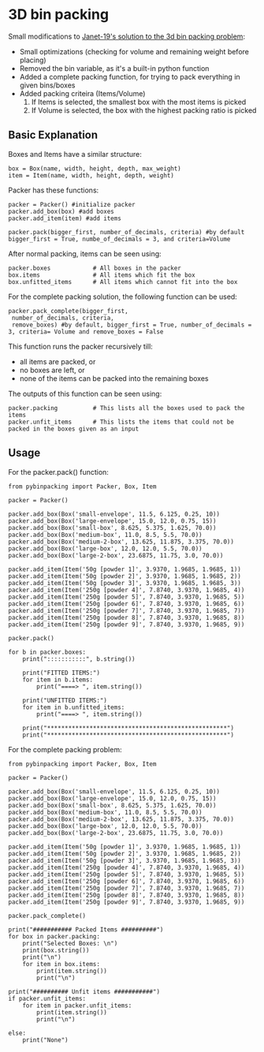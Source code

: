 # 3D bin packing

Small modifications to [Janet-19's solution to the 3d bin packing problem](https://github.com/Janet-19/3d-bin-packing-problem>): 

- Small optimizations (checking for volume and remaining weight before placing)
- Removed the bin variable, as it's a built-in python function
- Added a complete packing function, for trying to pack everything in given bins/boxes
- Added packing criteira (Items/Volume)
    1. If Items is selected, the smallest box with the most items is picked
    2. If Volume is selected, the box with the highest packing ratio is picked


## Basic Explanation


Boxes and Items have a similar structure:

```
box = Box(name, width, height, depth, max_weight)
item = Item(name, width, height, depth, weight)
```

Packer has these functions:

```
packer = Packer() #initialize packer
packer.add_box(box) #add boxes
packer.add_item(item) #add items

packer.pack(bigger_first, number_of_decimals, criteria) #by default bigger_first = True, numbe_of_decimals = 3, and criteria=Volume
```

After normal packing, items can be seen using: 

```
packer.boxes            # All boxes in the packer
box.items               # All items which fit the box
box.unfitted_items      # All items which cannot fit into the box
```

For the complete packing solution, the following function can be used:

```
packer.pack_complete(bigger_first,
 number_of_decimals, criteria, 
 remove_boxes) #by default, bigger_first = True, number_of_decimals = 3, criteria= Volume and remove_boxes = False

```

This function runs the packer recursively till: 
- all items are packed, or
- no boxes are left, or
- none of the items can be packed into the remaining boxes

The outputs of this function can be seen using:
```
packer.packing          # This lists all the boxes used to pack the items
packer.unfit_items      # This lists the items that could not be packed in the boxes given as an input
```

## Usage

For the packer.pack() function: 

```
from pybinpacking import Packer, Box, Item

packer = Packer()

packer.add_box(Box('small-envelope', 11.5, 6.125, 0.25, 10))
packer.add_box(Box('large-envelope', 15.0, 12.0, 0.75, 15))
packer.add_box(Box('small-box', 8.625, 5.375, 1.625, 70.0))
packer.add_box(Box('medium-box', 11.0, 8.5, 5.5, 70.0))
packer.add_box(Box('medium-2-box', 13.625, 11.875, 3.375, 70.0))
packer.add_box(Box('large-box', 12.0, 12.0, 5.5, 70.0))
packer.add_box(Box('large-2-box', 23.6875, 11.75, 3.0, 70.0))

packer.add_item(Item('50g [powder 1]', 3.9370, 1.9685, 1.9685, 1))
packer.add_item(Item('50g [powder 2]', 3.9370, 1.9685, 1.9685, 2))
packer.add_item(Item('50g [powder 3]', 3.9370, 1.9685, 1.9685, 3))
packer.add_item(Item('250g [powder 4]', 7.8740, 3.9370, 1.9685, 4))
packer.add_item(Item('250g [powder 5]', 7.8740, 3.9370, 1.9685, 5))
packer.add_item(Item('250g [powder 6]', 7.8740, 3.9370, 1.9685, 6))
packer.add_item(Item('250g [powder 7]', 7.8740, 3.9370, 1.9685, 7))
packer.add_item(Item('250g [powder 8]', 7.8740, 3.9370, 1.9685, 8))
packer.add_item(Item('250g [powder 9]', 7.8740, 3.9370, 1.9685, 9))

packer.pack()

for b in packer.boxes:
    print(":::::::::::", b.string())

    print("FITTED ITEMS:")
    for item in b.items:
        print("====> ", item.string())

    print("UNFITTED ITEMS:")
    for item in b.unfitted_items:
        print("====> ", item.string())

    print("***************************************************")
    print("***************************************************")
```

For the complete packing problem:

```
from pybinpacking import Packer, Box, Item

packer = Packer()

packer.add_box(Box('small-envelope', 11.5, 6.125, 0.25, 10))
packer.add_box(Box('large-envelope', 15.0, 12.0, 0.75, 15))
packer.add_box(Box('small-box', 8.625, 5.375, 1.625, 70.0))
packer.add_box(Box('medium-box', 11.0, 8.5, 5.5, 70.0))
packer.add_box(Box('medium-2-box', 13.625, 11.875, 3.375, 70.0))
packer.add_box(Box('large-box', 12.0, 12.0, 5.5, 70.0))
packer.add_box(Box('large-2-box', 23.6875, 11.75, 3.0, 70.0))

packer.add_item(Item('50g [powder 1]', 3.9370, 1.9685, 1.9685, 1))
packer.add_item(Item('50g [powder 2]', 3.9370, 1.9685, 1.9685, 2))
packer.add_item(Item('50g [powder 3]', 3.9370, 1.9685, 1.9685, 3))
packer.add_item(Item('250g [powder 4]', 7.8740, 3.9370, 1.9685, 4))
packer.add_item(Item('250g [powder 5]', 7.8740, 3.9370, 1.9685, 5))
packer.add_item(Item('250g [powder 6]', 7.8740, 3.9370, 1.9685, 6))
packer.add_item(Item('250g [powder 7]', 7.8740, 3.9370, 1.9685, 7))
packer.add_item(Item('250g [powder 8]', 7.8740, 3.9370, 1.9685, 8))
packer.add_item(Item('250g [powder 9]', 7.8740, 3.9370, 1.9685, 9))

packer.pack_complete()

print("########### Packed Items ##########")
for box in packer.packing:
    print("Selected Boxes: \n")
    print(box.string())
    print("\n")
    for item in box.items:
        print(item.string())
        print("\n")

print("########## Unfit items ###########")
if packer.unfit_items:
    for item in packer.unfit_items:
        print(item.string())
        print("\n")

else:
    print("None")

```

